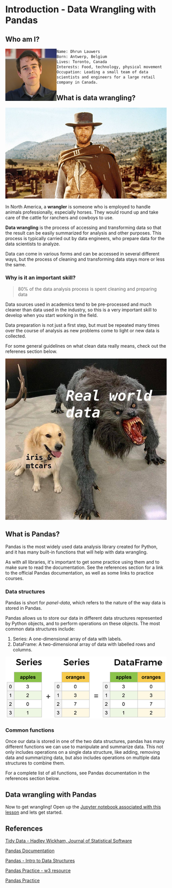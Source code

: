 # Introduction - Data Wrangling with Pandas

## Who am I?
<img style="float: left;" src="./images/dhrun.PNG" width="160" height="163">

    Name: Dhrun Lauwers 
    Born: Antwerp, Belgium 
    Lives: Toronto, Canada 
    Interests: Food, technology, physical movement 
    Occupation: Leading a small team of data scientists and engineers for a large retail company in Canada.


## What is data wrangling?

![](./images/wrangler.jpg)

In North America, a **wrangler** is someone who is employed to handle animals professionally, especially horses. They would round up and take care of the cattle for ranchers and cowboys to use.

**Data wrangling** is the process of accessing and transforming data so that the result can be easily summarized for analysis and other purposes. This process is typically carried out by data engineers, who prepare data for the data scientists to analyze.

Data can come in various forms and can be accessed in several different ways, but the process of cleaning and transforming data stays more or less the same.

### Why is it an important skill?

> 80% of the data analysis process is spent cleaning and preparing data

Data sources used in academics tend to be pre-processed and much cleaner than data used in the industry, so this is a very important skill to develop when you start working in the field.

Data preparation is not just a first step, but must be repeated many times over the course of analysis as new problems come to light or new data is collected.

For some general guidelines on what clean data really means, check out the referenes section below.

![](./images/real-data.jpg)

## What is Pandas?

Pandas is the most widely used data analysis library created for Python, and it has many built-in functions that will help with data wrangling.

As with all libraries, it's important to get some practice using them and to make sure to read the documentation. See the references section for a link to the official Pandas documentation, as well as some links to practice courses.

### Data structures

Pandas is short for *panel-data*, which refers to the nature of the way data is stored in Pandas.

Pandas allows us to store our data in different data structures represented by Python objects, and to perform operations on these objects. The most common data structures include:
1. Series: A one-dimensional array of data with labels. 
2. DataFrame: A two-dimensional array of data with labelled rows and columns.

![](./images/series-and-dataframe.png)

### Common functions

Once our data is stored in one of the two data structures, pandas has many different functions we can use to manipulate and summarize data. This not only includes operations on a single data structure, like adding, removing data and summarizing data, but also includes operations on multiple data structures to combine them.

For a complete list of all functions, see Pandas documentation in the references section below.

## Data wrangling with Pandas
Now to get wrangling! Open up the [Jupyter notebook associated with this lesson](./demonstration.ipynb) and lets get started.

## References

[Tidy Data - Hadley Wickham, Journal of Statistical Software](https://vita.had.co.nz/papers/tidy-data.pdf)

[Pandas Documentation](https://pandas.pydata.org/pandas-docs/stable/)

[Pandas - Intro to Data Structures](https://pandas.pydata.org/pandas-docs/stable/getting_started/dsintro.html)

[Pandas Practice - w3 resource](https://www.w3resource.com/python-exercises/pandas/index.php)

[Pandas Practice](https://github.com/guipsamora/pandas_exercises)


